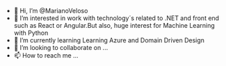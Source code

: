 - 👋 Hi, I’m @MarianoVeloso
- 👀 I’m interested in work with technology´s related to .NET and front end such as React or Angular.But also, huge interest for Machine Learning with Python
- 🌱 I’m currently learning Learning Azure and Domain Driven Design
- 💞️ I’m looking to collaborate on ...
- 📫 How to reach me ...

<!---
MarianoVeloso/MarianoVeloso is a ✨ special ✨ repository because its `README.md` (this file) appears on your GitHub profile.
You can click the Preview link to take a look at your changes.
--->
